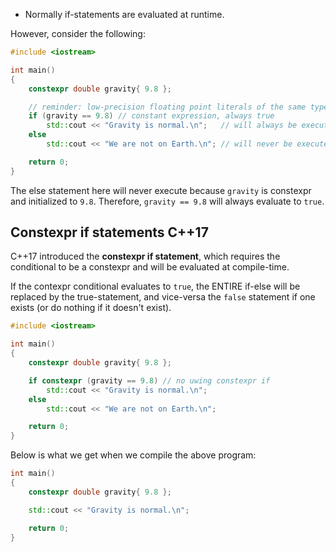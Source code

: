 - Normally if-statements are evaluated at runtime.

However, consider the following:
```cpp
#include <iostream>

int main()
{
	constexpr double gravity{ 9.8 };

	// reminder: low-precision floating point literals of the same type can be tested for equality
	if (gravity == 9.8) // constant expression, always true
		std::cout << "Gravity is normal.\n";   // will always be executed
	else
		std::cout << "We are not on Earth.\n"; // will never be executed

	return 0;
}
```

The else statement here will never execute because `gravity` is constexpr and initialized to `9.8`. Therefore, `gravity == 9.8` will always evaluate to `true`.

## Constexpr if statements C++17

C++17 introduced the **constexpr if statement**, which requires the conditional to be a constexpr and will be evaluated at compile-time.

If the contexpr conditional evaluates to `true`, the ENTIRE if-else will be replaced by the true-statement, and vice-versa the `false` statement if one exists (or do nothing if it doesn't exist).

```cpp
#include <iostream>

int main()
{
    constexpr double gravity{ 9.8 };

    if constexpr (gravity == 9.8) // no uwing constexpr if
        std::cout << "Gravity is normal.\n";
    else
        std::cout << "We are not on Earth.\n";

    return 0;
}
```

Below is what we get when we compile the above program:
```cpp
int main()
{
	constexpr double gravity{ 9.8 };

	std::cout << "Gravity is normal.\n";

	return 0;
}
```


